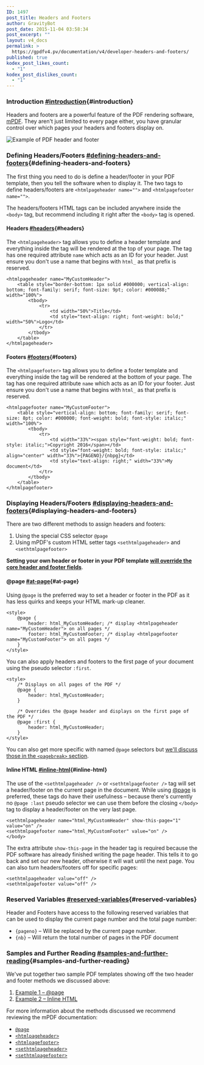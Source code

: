 ```yaml
---
ID: 1497
post_title: Headers and Footers
author: GravityBot
post_date: 2015-11-04 03:58:34
post_excerpt: ""
layout: v4_docs
permalink: >
  https://gpdfv4.pv/documentation/v4/developer-headers-and-footers/
published: true
kodex_post_likes_count:
  - "1"
kodex_post_dislikes_count:
  - "1"
---
```

### Introduction [#introduction](#introduction){#introduction}

Headers and footers are a powerful feature of the PDF rendering software, [mPDF](http://mpdf1.com/manual/index.php). They aren't just limited to every page either, you have granular control over which pages your headers and footers display on.

![Example of PDF header and footer](https://gpdfv4.pv/app/uploads/2015/11/header-footer-support.png)

### Defining Headers/Footers [#defining-headers-and-footers](#defining-headers-and-footers){#defining-headers-and-footers}

The first thing you need to do is define a header/footer in your PDF template, then you tell the software when to display it. The two tags to define headers/footers are `<htmlpageheader name="">` and `<htmlpagefooter name="">`. 

The headers/footers HTML tags can be included anywhere inside the `<body>` tag, but recommend including it right after the `<body>` tag is opened.

#### Headers [#headers](#headers){#headers}

The `<htmlpageheader>` tag allows you to define a header template and everything inside the tag will be rendered at the top of your page. The tag has one required attribute `name` which acts as an ID for your header. Just ensure you don't use a name that begins with `html_` as that prefix is reserved.

```{.language-html}
<htmlpageheader name="MyCustomHeader">
    <table style="border-bottom: 1px solid #000000; vertical-align: bottom; font-family: serif; font-size: 9pt; color: #000088;" width="100%">
        <tbody>
            <tr>
                <td width="50%">Title</td>
                <td style="text-align: right; font-weight: bold;" width="50%">Logo</td>
            </tr>
        </tbody>
    </table>
</htmlpageheader>
```

#### Footers [#footers](#footers){#footers}

The `<htmlpagefooter>` tag allows you to define a footer template and everything inside the tag will be rendered at the bottom of your page. The tag has one required attribute `name` which acts as an ID for your footer. Just ensure you don't use a name that begins with `html_` as that prefix is reserved.

```{.language-html}
<htmlpagefooter name="MyCustomFooter">
    <table style="vertical-align: bottom; font-family: serif; font-size: 8pt; color: #000000; font-weight: bold; font-style: italic;" width="100%">
        <tbody>
            <tr>
                <td width="33%"><span style="font-weight: bold; font-style: italic;">Copyright 2016</span></td>
                <td style="font-weight: bold; font-style: italic;" align="center" width="33%">{PAGENO}/{nbpg}</td>
                <td style="text-align: right;" width="33%">My document</td>
            </tr>
        </tbody>
    </table>
</htmlpagefooter>
```

### Displaying Headers/Footers [#displaying-headers-and-footers](#displaying-headers-and-footers){#displaying-headers-and-footers}

There are two different methods to assign headers and footers:

1. Using the special CSS selector `@page`
1. Using mPDF's custom HTML setter tags `<sethtmlpageheader>` and `<sethtmlpagefooter>`

**Setting your own header or footer in your PDF template [will override the core header and footer fields](https://gpdfv4.pv/v4-docs/developer-template-configuration-and-image/#configuration-structure)**.

#### @page [#at-page](#at-page){#at-page}

Using `@page` is the preferred way to set a header or footer in the PDF as it has less quirks and keeps your HTML mark-up cleaner.

```{.language-html}
<style>
    @page {
        header: html_MyCustomHeader; /* display <htmlpageheader name="MyCustomHeader"> on all pages */
        footer: html_MyCustomFooter; /* display <htmlpagefooter name="MyCustomFooter"> on all pages */
    }
</style>
```    

You can also apply headers and footers to the first page of your document using the pseudo selector `:first`.

```{.language-html}
<style>
    /* Displays on all pages of the PDF */
    @page {
        header: html_MyCustomHeader; 
    }

    /* Overrides the @page header and displays on the first page of the PDF */
    @page :first {
        header: html_MyCustomHeader; 
    }
</style>
```

You can also get more specific with named `@page` selectors but [we'll discuss those in the `<pagebreak>` section](#).

#### Inline HTML [#inline-html](#inline-html){#inline-html}

The use of the `<sethtmlpageheader />` or `<sethtmlpagefooter />` tag will set a header/footer on the current page in the document. While using [@page](#@page) is preferred, these tags do have their usefulness – because there's currently no `@page :last` pseudo selector we can use them before the closing `</body>` tag to display a header/footer on the very last page.

```{.language-html}
<sethtmlpageheader name="html_MyCustomHeader" show-this-page="1" value="on" />
<sethtmlpagefooter name="html_MyCustomFooter" value="on" />
</body>
```

The extra attribute `show-this-page` in the header tag is required because the PDF software has already finished writing the page header. This tells it to go back and set our new header, otherwise it will wait until the next page. You can also turn headers/footers off for specific pages:

```{.language-html}
<sethtmlpageheader value="off" />
<sethtmlpagefooter value="off" />
```

### Reserved Variables [#reserved-variables](#reserved-variables){#reserved-variables}

Header and Footers have access to the following reserved variables that can be used to display the current page number and the total page number:

* `{pageno}` – Will be replaced by the current page number.
* `{nb}` – Will return the total number of pages in the PDF document

### Samples and Further Reading [#samples-and-further-reading](#samples-and-further-reading){#samples-and-further-reading}

We've put together two sample PDF templates showing off the two header and footer methods we discussed above:

1. [Example 1 – @page](https://gist.github.com/blueliquiddesigns/7d62b713e51f8e956a91)
1. [Example 2 – Inline HTML](https://gist.github.com/blueliquiddesigns/af2f81d4c3e61bb2da01)

For more information about the methods discussed we recommend reviewing the mPDF documentation:

* [`@page`](http://mpdf1.com/manual/index.php?tid=307)
* [`<htmlpageheader>`](http://mpdf1.com/manual/index.php?tid=177)
* [`<htmlpagefooter>`](http://mpdf1.com/manual/index.php?tid=178)
* [`<sethtmlpageheader>`](http://mpdf1.com/manual/index.php?tid=179)
* [`<sethtmlpagefooter>`](http://mpdf1.com/manual/index.php?tid=180)